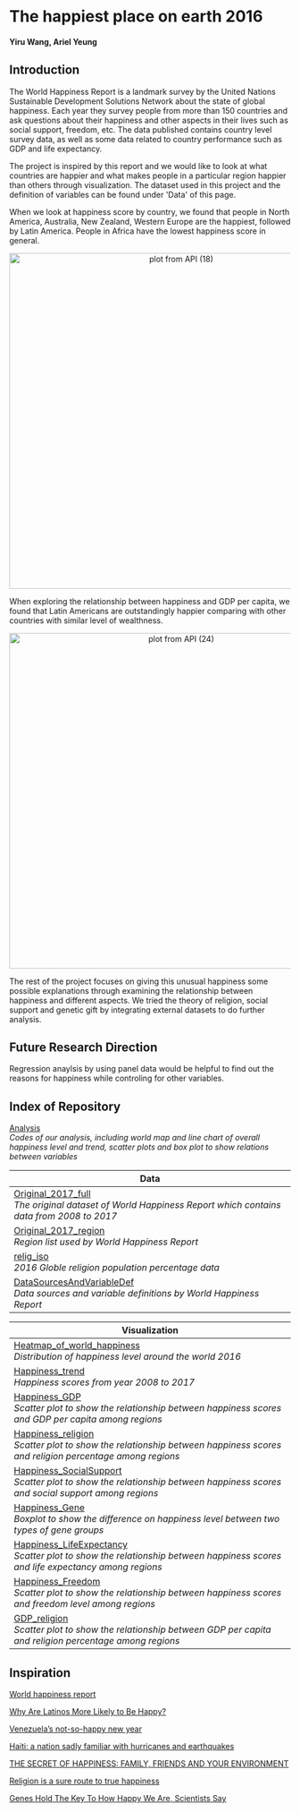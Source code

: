 # The happiest place on earth 2016
#### Yiru Wang, Ariel Yeung
## Introduction
The World Happiness Report is a landmark survey by the United Nations Sustainable Development Solutions Network about the state of global happiness. Each year they survey people from more than 150 countries and ask questions about their happiness and other aspects in their lives such as social support, freedom, etc. The data published contains country level survey data,  as well as some data related to country performance such as GDP and life expectancy. 

The project is inspired by this report and we would like to look at what countries are happier and what makes people in a particular region happier than others through visualization. The dataset used in this project and the definition of variables can be found under 'Data' of this page.

When we look at happiness score by country, we found that people in North America, Australia, New Zealand, Western Europe are the happiest, followed by Latin America. People in Africa have the lowest happiness score in general.


<div>
    <a href="https://plot.ly/~wyr211/148/?share_key=6OrhIQKemxEPotgdIr0ekt" target="_blank" title="plot from API (18)" style="display: block; text-align: center;"><img src="https://plot.ly/~wyr211/148.png?share_key=6OrhIQKemxEPotgdIr0ekt" alt="plot from API (18)" style="max-width: 100%;width: 600px;"  width="80%" onerror="this.onerror=null;this.src='https://plot.ly/404.png';" /></a>
    
</div>





When exploring the relationship between happiness and GDP per capita, we found that Latin Americans are outstandingly happier comparing with other countries with similar level of wealthness.


<div>
    <a href="https://plot.ly/~wyr211/158/?share_key=VDRqgsmwW7REIQPazK9WbY" target="_blank" title="plot from API (24)" style="display: block; text-align: center;"><img src="https://plot.ly/~wyr211/158.png?share_key=VDRqgsmwW7REIQPazK9WbY" alt="plot from API (24)" style="max-width: 100%;width: 600px;"  width="80%" onerror="this.onerror=null;this.src='https://plot.ly/404.png';" /></a>
    
</div>






The rest of the project focuses on giving this unusual happiness some possible explanations through examining the relationship between happiness and different aspects. We tried the theory of religion, social support and genetic gift by integrating external datasets to do further analysis.


## Future Research Direction

Regression anaylsis by using panel data would be helpful to find out the reasons for happiness while controling for other variables.


## Index of Repository
[Analysis](https://nbviewer.jupyter.org/github/wyr211/Happy/blob/master/World_Happiest_Places.ipynb)<br> *Codes of our analysis, including world map and line chart of overall happiness level and trend, scatter plots and box plot to show relations between variables*


|Data|
|---|
|[Original_2017_full](https://github.com/wyr211/Happy/blob/master/data/Original_2017_full.csv)<br>*The original dataset of World Happiness Report which contains data from 2008 to 2017*|
|[Original_2017_region](https://github.com/wyr211/Happy/blob/master/data/Original_2017_region.csv)<br>*Region list used by World Happiness Report*|
|[relig_iso](https://github.com/wyr211/Happy/blob/master/data/relig_iso.csv)<br>*2016 Globle religion population percentage data*|
|[DataSourcesAndVariableDef](https://github.com/wyr211/Happy/blob/master/data/DataSourcesAndVariableDef.pdf)<br>*Data sources and variable definitions by World Happiness Report*|

|Visualization|
|---|
|[Heatmap_of_world_happiness](https://github.com/wyr211/Happy/blob/master/visualization/Heatmap_of_world_happiness.md)<br>*Distribution of happiness level around the world 2016*|
|[Happiness_trend](https://github.com/wyr211/Happy/blob/master/visualization/Happiness_trend.md)<br>*Happiness scores from year 2008 to 2017*|
|[Happiness_GDP](https://github.com/wyr211/Happy/blob/master/visualization/Happiness_GDP.md)<br>*Scatter plot to show the relationship between happiness scores and GDP per capita among regions*|
|[Happiness_religion](https://github.com/wyr211/Happy/blob/master/visualization/Happiness_Religion.md)<br>*Scatter plot to show the relationship between happiness scores and religion percentage among regions*|
|[Happiness_SocialSupport](https://github.com/wyr211/Happy/blob/master/visualization/Happiness_SocialSupport.md)<br>*Scatter plot to show the relationship between happiness scores and social support among regions*|
|[Happiness_Gene](https://github.com/wyr211/Happy/blob/master/visualization/Happiness_Gene.md)<br>*Boxplot to show the difference on happiness level between two types of gene groups*|
|[Happiness_LifeExpectancy](https://github.com/wyr211/Happy/blob/master/visualization/Happiness_LifeExpectancy.md)<br>*Scatter plot to show the relationship between happiness scores and life expectancy among regions*|
|[Happiness_Freedom](https://github.com/wyr211/Happy/blob/master/visualization/Happiness_Freedom.md)<br>*Scatter plot to show the relationship between happiness scores and freedom level among regions*|
|[GDP_religion](https://github.com/wyr211/Happy/blob/master/visualization/GDP_religion.md)<br>*Scatter plot to show the relationship between GDP per capita and religion percentage among regions*|


## Inspiration
[World happiness report](http://worldhappiness.report)

[Why Are Latinos More Likely to Be Happy?](https://www.huffingtonpost.com/daniel-cubias/why-are-latinos-more-like_b_9012348.html)

[Venezuela’s not-so-happy new year](http://thehill.com/opinion/international/367204-venezuelas-not-so-happy-new-year)

[Haiti: a nation sadly familiar with hurricanes and earthquakes](https://www.cnn.com/2016/10/04/world/haiti-disasters/index.html)

[THE SECRET OF HAPPINESS: FAMILY, FRIENDS AND YOUR ENVIRONMENT](https://www.independent.co.uk/life-style/health-and-families/health-news/the-secret-of-happiness-family-friends-and-your-environment-2053053.html)

[Religion is a sure route to true happiness](https://www.washingtonpost.com/national/religion/religion-is-a-sure-route-to-true-happiness/2014/01/23/f6522120-8452-11e3-bbe5-6a2a3141e3a9_story.html?noredirect=on&utm_term=.0d916b839370)

[Genes Hold The Key To How Happy We Are, Scientists Say](https://www.sciencedaily.com/releases/2008/03/080304103308.htm)


